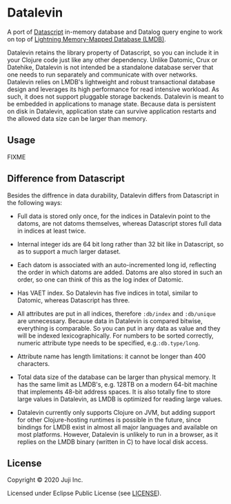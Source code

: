 # Datalevin

A port of [Datascript](https://github.com/tonsky/datascript) in-memory database and Datalog query
engine to work on top of [Lightning Memory-Mapped Database
(LMDB)](https://en.wikipedia.org/wiki/Lightning_Memory-Mapped_Database). 

Datalevin retains the library property of Datascript, so you can include it in your Clojure code just like any other dependency. Unlike Datomic, Crux or Datehike, Datalevin is not intended be a standalone database server that one needs to run separately and communicate with over networks.  Datalevin relies on LMDB's lightweight and robust transactional database design and leverages its high performance for read intensive workload. As such, it does not support pluggable storage backends. Datalevin is meant to be embedded in applications to manage state. Because data is persistent on disk in Datalevin, application state can survive application restarts and the allowed data size can be larger than memory. 

## Usage

FIXME

## Difference from Datascript

Besides the diffrence in data durability, Datalevin differs from Datascript in the following ways:

* Full data is stored only once, for the indices in Datalevin point to the datoms, are not datoms themselves, whereas Datascript stores full data in indices at least twice. 

* Internal integer ids are 64 bit long rather than 32 bit like in Datascript, so as to support a much larger dataset.

* Each datom is associated with an auto-incremented long id, reflecting the order in which datoms are added. Datoms are also stored in such an order, so one can think of this as the log index of Datomic.  

* Has VAET index. So Datalevin has five indices in total, similar to Datomic, whereas Datascript has three.  

* All attributes are put in all indices, therefore `:db/index` and `:db/unique` are unnecessary. Because data in Datalevin is compared bitwise, everything is comparable. So you can put in any data as value and they will be indexed lexicographically. For numbers to be sorted correctly, numeric attribute type needs to be specified, e.g.`:db.type/long`.

* Attribute name has length limitations: it cannot be longer than 400 characters.

* Total data size of the database can be larger than physical memory. It has the same limit as LMDB's, e.g. 128TB on a modern 64-bit machine that implements 48-bit address spaces.  It is also totally fine to store large values in Datalevin, as LMDB is optimized for reading large values.  

* Datalevin currently only supports Clojure on JVM, but adding support for other Clojure-hosting runtimes is possible in the future, since bindings for LMDB exist in almost all major languages and available on most platforms. However, Datalevin is unlikely to run in a browser, as it replies on the LMDB binary (written in C) to have local disk access.

## License

Copyright © 2020 Juji Inc.

Licensed under Eclipse Public License (see [LICENSE](LICENSE)).
